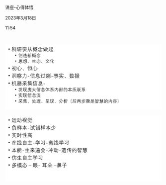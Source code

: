 讲座-心得体悟

2023年3月18日

11:54

 

![](../../assets/001_讲座-心得体悟_000.png)

![](../../assets/001_讲座-心得体悟_001.png)

 
